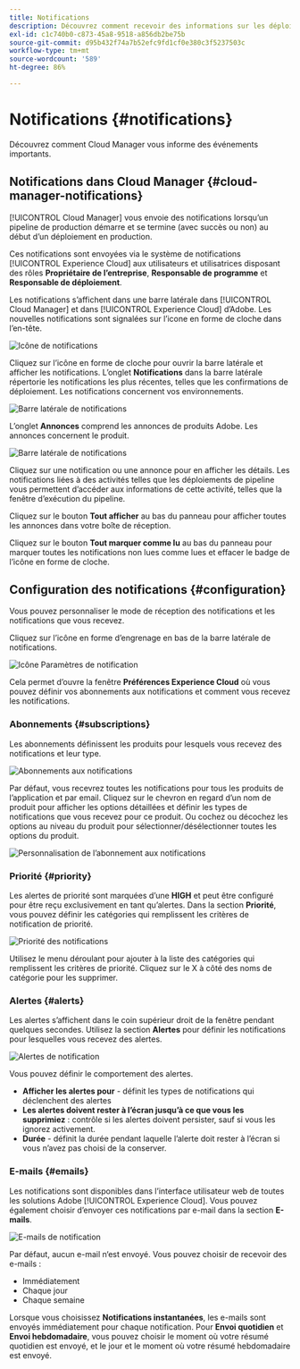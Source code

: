 ```yaml
---
title: Notifications
description: Découvrez comment recevoir des informations sur les déploiements de pipeline à l’aide du système de notifications d’Adobe Experience Cloud.
exl-id: c1c740b0-c873-45a8-9518-a856db2be75b
source-git-commit: d95b432f74a7b52efc9fd1cf0e380c3f5237503c
workflow-type: tm+mt
source-wordcount: '589'
ht-degree: 86%

---
```



# Notifications {#notifications}

Découvrez comment Cloud Manager vous informe des événements importants.

## Notifications dans Cloud Manager {#cloud-manager-notifications}

[!UICONTROL Cloud Manager] vous envoie des notifications lorsqu’un pipeline de production démarre et se termine (avec succès ou non) au début d’un déploiement en production.

Ces notifications sont envoyées via le système de notifications [!UICONTROL Experience Cloud] aux utilisateurs et utilisatrices disposant des rôles **Propriétaire de l’entreprise**, **Responsable de programme** et **Responsable de déploiement**.

Les notifications s’affichent dans une barre latérale dans [!UICONTROL Cloud Manager] et dans [!UICONTROL Experience Cloud] d’Adobe. Les nouvelles notifications sont signalées sur l’icone en forme de cloche dans l’en-tête.

![Icône de notifications](assets/notifications-bell-badged.png)

Cliquez sur l’icône en forme de cloche pour ouvrir la barre latérale et afficher les notifications. L’onglet **Notifications** dans la barre latérale répertorie les notifications les plus récentes, telles que les confirmations de déploiement. Les notifications concernent vos environnements.

![Barre latérale de notifications](assets/notifications-activities.png)

L’onglet **Annonces** comprend les annonces de produits Adobe. Les annonces concernent le produit.

![Barre latérale de notifications](assets/notificaitons-announcements.png)

Cliquez sur une notification ou une annonce pour en afficher les détails. Les notifications liées à des activités telles que les déploiements de pipeline vous permettent d’accéder aux informations de cette activité, telles que la fenêtre d’exécution du pipeline.

Cliquez sur le bouton **Tout afficher** au bas du panneau pour afficher toutes les annonces dans votre boîte de réception.

Cliquez sur le bouton **Tout marquer comme lu** au bas du panneau pour marquer toutes les notifications non lues comme lues et effacer le badge de l’icône en forme de cloche.

## Configuration des notifications {#configuration}

Vous pouvez personnaliser le mode de réception des notifications et les notifications que vous recevez.

Cliquez sur l’icône en forme d’engrenage en bas de la barre latérale de notifications.

![Icône Paramètres de notification](assets/notifications-configuration.png)

Cela permet d’ouvre la fenêtre **Préférences Experience Cloud** où vous pouvez définir vos abonnements aux notifications et comment vous recevez les notifications.

### Abonnements {#subscriptions}

Les abonnements définissent les produits pour lesquels vous recevez des notifications et leur type.

![Abonnements aux notifications](assets/notifications-subscriptions.png)

Par défaut, vous recevrez toutes les notifications pour tous les produits de l’application et par email. Cliquez sur le chevron en regard d’un nom de produit pour afficher les options détaillées et définir les types de notifications que vous recevez pour ce produit. Ou cochez ou décochez les options au niveau du produit pour sélectionner/désélectionner toutes les options du produit.

![Personnalisation de l’abonnement aux notifications](assets/notifications-subscriptions-customize.png)

### Priorité {#priority}

Les alertes de priorité sont marquées d’une **HIGH** et peut être configuré pour être reçu exclusivement en tant qu’alertes. Dans la section **Priorité**, vous pouvez définir les catégories qui remplissent les critères de notification de priorité.

![Priorité des notifications](assets/notifications-priority.png)

Utilisez le menu déroulant pour ajouter à la liste des catégories qui remplissent les critères de priorité. Cliquez sur le X à côté des noms de catégorie pour les supprimer.

### Alertes {#alerts}

Les alertes s’affichent dans le coin supérieur droit de la fenêtre pendant quelques secondes. Utilisez la section **Alertes** pour définir les notifications pour lesquelles vous recevez des alertes.

![Alertes de notification](assets/notifications-alerts.png)

Vous pouvez définir le comportement des alertes.

* **Afficher les alertes pour** - définit les types de notifications qui déclenchent des alertes
* **Les alertes doivent rester à l’écran jusqu’à ce que vous les supprimiez** : contrôle si les alertes doivent persister, sauf si vous les ignorez activement.
* **Durée** - définit la durée pendant laquelle l’alerte doit rester à l’écran si vous n’avez pas choisi de la conserver.

### E-mails {#emails}

Les notifications sont disponibles dans l’interface utilisateur web de toutes les solutions Adobe [!UICONTROL Experience Cloud]. Vous pouvez également choisir d’envoyer ces notifications par e-mail dans la section **E-mails**.

![E-mails de notification](assets/notifications-emails.png)

Par défaut, aucun e-mail n‘est envoyé. Vous pouvez choisir de recevoir des e-mails :

* Immédiatement
* Chaque jour
* Chaque semaine

Lorsque vous choisissez **Notifications instantanées**, les e-mails sont envoyés immédiatement pour chaque notification. Pour **Envoi quotidien** et **Envoi hebdomadaire**, vous pouvez choisir le moment où votre résumé quotidien est envoyé, et le jour et le moment où votre résumé hebdomadaire est envoyé.